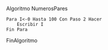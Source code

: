 Algoritmo NumerosPares

	Para I<-0 Hasta 100 Con Paso 2 Hacer
		Escribir I
	Fin Para
	
FinAlgoritmo
